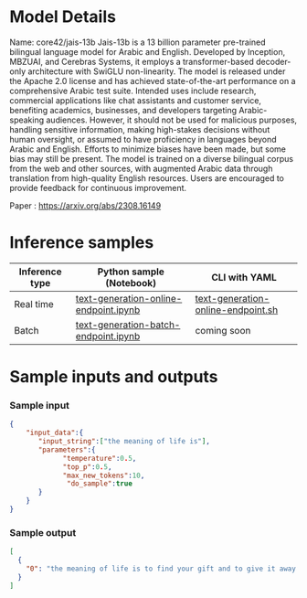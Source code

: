 # **Model Details**

Name: core42/jais-13b
Jais-13b is a 13 billion parameter pre-trained bilingual language model for Arabic and English. Developed by Inception, MBZUAI, and Cerebras Systems, it employs a transformer-based decoder-only architecture with SwiGLU non-linearity. The model is released under the Apache 2.0 license and has achieved state-of-the-art performance on a comprehensive Arabic test suite. Intended uses include research, commercial applications like chat assistants and customer service, benefiting academics, businesses, and developers targeting Arabic-speaking audiences. However, it should not be used for malicious purposes, handling sensitive information, making high-stakes decisions without human oversight, or assumed to have proficiency in languages beyond Arabic and English. Efforts to minimize biases have been made, but some bias may still be present. The model is trained on a diverse bilingual corpus from the web and other sources, with augmented Arabic data through translation from high-quality English resources. Users are encouraged to provide feedback for continuous improvement.

Paper : https://arxiv.org/abs/2308.16149

# **Inference samples**

Inference type|Python sample (Notebook)|CLI with YAML
|--|--|--|
Real time|<a href="https://aka.ms/azureml-infer-online-sdk-text-generation-dolly" target="_blank">text-generation-online-endpoint.ipynb</a>|<a href="https://aka.ms/azureml-infer-online-cli-text-generation-dolly" target="_blank">text-generation-online-endpoint.sh</a>
Batch |<a href="https://aka.ms/azureml-infer-batch-sdk-text-generation" target="_blank">text-generation-batch-endpoint.ipynb</a>| coming soon


# **Sample inputs and outputs**

### **Sample input**
```json
{
    "input_data":{
       "input_string":["the meaning of life is"],
       "parameters":{
             "temperature":0.5,
             "top_p":0.5,
             "max_new_tokens":10,
              "do_sample":true
       }
    }
}
```

### **Sample output**
```json
[
  {
    "0": "the meaning of life is to find your gift and to give it away."
  }
]
```
